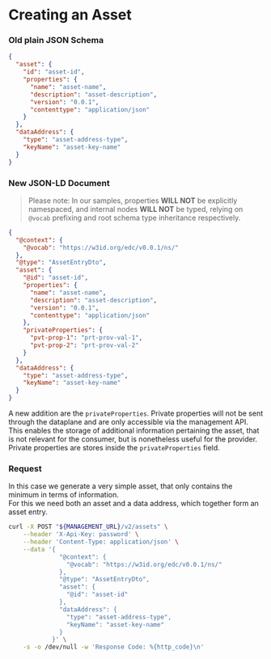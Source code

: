 # Creating an Asset 

### Old plain JSON Schema

```json
{
  "asset": {
    "id": "asset-id",
    "properties": {
      "name": "asset-name",
      "description": "asset-description",
      "version": "0.0.1",
      "contenttype": "application/json"
    }
  },
  "dataAddress": {
    "type": "asset-address-type",
    "keyName": "asset-key-name"
  }
}
```

### New JSON-LD Document

> Please note: In our samples, properties **WILL NOT** be explicitly namespaced, and internal nodes **WILL NOT** be typed, relying on `@vocab` prefixing and root schema type inheritance respectively.

```json
{
  "@context": {
    "@vocab": "https://w3id.org/edc/v0.0.1/ns/"
  },
  "@type": "AssetEntryDto",
  "asset": {
    "@id": "asset-id",
    "properties": {
      "name": "asset-name",
      "description": "asset-description",
      "version": "0.0.1",
      "contenttype": "application/json"
    },
    "privateProperties": {
      "pvt-prop-1": "prt-prov-val-1",
      "pvt-prop-2": "prt-prov-val-2"
    }
  },
  "dataAddress": {
    "type": "asset-address-type",
    "keyName": "asset-key-name"
  }
}
```
A new addition are the `privateProperties`.
Private properties will not be sent through the dataplane and are only accessible via the management API.
This enables the storage of additional information pertaining the asset, that is not relevant for the consumer, but is nonetheless useful for the provider.
Private properties are stores inside the `privateProperties` field.

### Request
In this case we generate a very simple asset, that only contains the minimum in terms of information.<br>
For this we need both an asset and a data address, which together form an asset entry.

```bash
curl -X POST "${MANAGEMENT_URL}/v2/assets" \
    --header 'X-Api-Key: password' \
    --header 'Content-Type: application/json' \
    --data '{
              "@context": {
                "@vocab": "https://w3id.org/edc/v0.0.1/ns/"
              },
              "@type": "AssetEntryDto",
              "asset": {
                "@id": "asset-id"
              },
              "dataAddress": {
                "type": "asset-address-type",
                "keyName": "asset-key-name"
              }
            }' \
    -s -o /dev/null -w 'Response Code: %{http_code}\n'
```